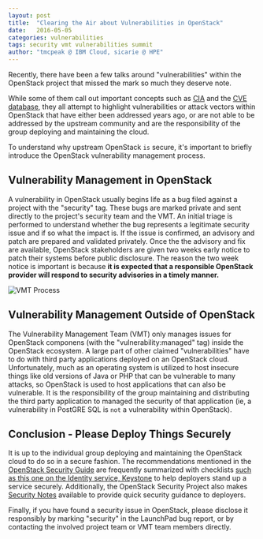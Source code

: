```yaml
---
layout: post
title:  "Clearing the Air about Vulnerabilities in OpenStack"
date:   2016-05-05
categories: vulnerabilities
tags: security vmt vulnerabilities summit
author: "tmcpeak @ IBM Cloud, sicarie @ HPE"
---
```


Recently, there have been a few talks around "vulnerabilities" within
the OpenStack project that missed the mark so much they deserve note.

While some of them call out important concepts such as
[CIA](https://en.wikipedia.org/wiki/Information_security#Key_concepts)
and the [CVE database](https://cve.mitre.org/), they all attempt to
highlight vulnerabilities or attack vectors within OpenStack that
have either been addressed years ago, or are not able to be addressed
by the upstream community and are the responsibility of the group
deploying and maintaining the cloud.

To understand why upstream OpenStack `is` secure, it's important to
briefly introduce the OpenStack vulnerability management process.

## Vulnerability Management in OpenStack
A vulnerability in OpenStack usually begins life as a bug filed against
a project with the "security" tag.  These bugs are marked private and sent
directly to the project's security team and the VMT.  An initial triage is
performed to understand whether the bug represents a legitimate security issue
and if so what the impact is.  If the issue is confirmed, an advisory and patch
are prepared and validated privately.  Once the the advisory and fix are
available, OpenStack stakeholders are given two weeks early notice to patch
their systems before public disclosure.  The reason the two week notice is
important is because **it is expected that a responsible OpenStack provider
will respond to security advisories in a timely manner.**

![VMT Process](https://security.openstack.org/_images/vmt-process.png)


## Vulnerability Management Outside of OpenStack
The Vulnerability Management Team (VMT) only manages issues for OpenStack
componens (with the "vulnerability:managed" tag) inside the OpenStack ecosystem.
A large part of other claimed "vulnerabilities" have to do with third party
applications deployed on an OpenStack cloud. Unfortunately, much as an
operating system is utilized to host insecure things like old versions of
Java or PHP that can be vulnerable to many attacks, so OpenStack is used to
host applications that can also be vulnerable. It is the responsibility of
the group maintaining and distributing the third party application to managed
the security of that application (ie, a vulnerability in PostGRE SQL is `not`
a vulnerability within OpenStack).


## Conclusion - Please Deploy Things Securely
It is up to the individual group deploying and maintaining the OpenStack cloud
to do so in a secure fashion. The recommendations mentioned in the
[OpenStack Security Guide](http://docs.openstack.org/security-guide/) are
frequently summarized with checklists [such as this one on the Identity service,
Keystone](http://docs.openstack.org/security-guide/identity/checklist.html) to
help deployers stand up a service securely.  Additionally, the OpenStack Security
Project also makes [Security Notes](https://wiki.openstack.org/wiki/Security_Notes)
available to provide quick security guidance to deployers.

Finally, if you have found a security issue in OpenStack, please disclose it
responsibly by marking "security" in the LaunchPad bug report, or by contacting
the involved project team or VMT team members directly.

